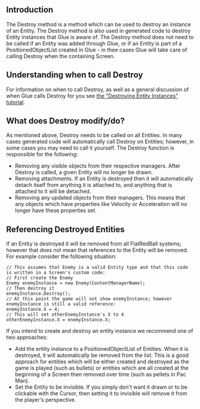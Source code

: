 ## Introduction

The Destroy method is a method which can be used to destroy an instance of an Entity. The Destroy method is also used in generated code to destroy Entity instances that Glue is aware of. The Destroy method does not need to be called if an Entity was added through Glue, or if an Entity is part of a PositionedObjectList created in Glue - in thee cases Glue will take care of calling Destroy when the containing Screen.

## Understanding when to call Destroy

For information on when to call Destroy, as well as a general discussion of when Glue calls Destroy for you see [the "Destroying Entity Instances" tutorial](/frb/docs/index.php?title=Glue:Tutorials:Destroying_Entity_Instances.md "Glue:Tutorials:Destroying Entity Instances").

## What does Destroy modify/do?

As mentioned above, Destroy needs to be called on all Entities. In many cases generated code will automatically call Destroy on Entities; however, in some cases you may need to call it yourself. The Destroy function is responsible for the following:

-   Removing any visible objects from their respective managers. After Destroy is called, a given Entity will no longer be drawn.
-   Removing attachments. If an Entity is destroyed then it will automatically detach itself from anything it is attached to, and anything that is attached to it will be detached.
-   Removing any updated objects from their managers. This means that any objects which have properties like Velocity or Acceleration will no longer have these properties set.

## Referencing Destroyed Entities

If an Entity is destroyed it will be removed from all FlatRedBall systems; however that does not mean that references to the Entity will be removed. For example consider the following situation:

    // This assumes that Enemy is a valid Entity type and that this code is written in a Screen's custom code:
    // First create the Enemy
    Enemy enemyInstance = new Enemy(ContentManagerName);
    // Then destroy it
    enemyInstance.Destroy();
    // At this point the game will not show enemyInstance; however enemyInstance is still a valid reference:
    enemyInstance.X = 4;
    // This will set otherEnemyInstance's X to 4
    otherEnemyInstance.X = enemyInstance.X;

If you intend to create and destroy an entity instance we recommend one of two approaches:

-   Add the entity instance to a PositionedObjectList of Entities. When it is destroyed, it will automatically be removed from the list. This is a good approach for entities which will be either created and destroyed as the game is played (such as bullets) or entities which are all created at the beginning of a Screen then removed over time (such as pellets in Pac Man).
-   Set the Entity to be invisible. If you simply don't want it drawn or to be clickable with the Cursor, then setting it to invisible will remove it from the player's perspective.
